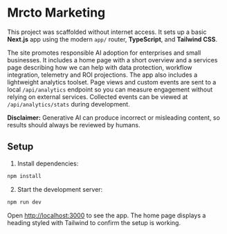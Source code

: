 # Mrcto Marketing

This project was scaffolded without internet access. It sets up a basic **Next.js** app using the modern `app/` router, **TypeScript**, and **Tailwind CSS**.

The site promotes responsible AI adoption for enterprises and small businesses. It includes a home page with a short overview and a services page describing how we can help with data protection, workflow integration, telemetry and ROI projections.
The app also includes a lightweight analytics toolset. Page views and custom events are sent to a local `/api/analytics` endpoint so you can measure engagement without relying on external services. Collected events can be viewed at `/api/analytics/stats` during development.


**Disclaimer:** Generative AI can produce incorrect or misleading content, so results should always be reviewed by humans.

## Setup

1. Install dependencies:

```bash
npm install
```

2. Start the development server:

```bash
npm run dev
```

Open [http://localhost:3000](http://localhost:3000) to see the app. The home page displays a heading styled with Tailwind to confirm the setup is working.
